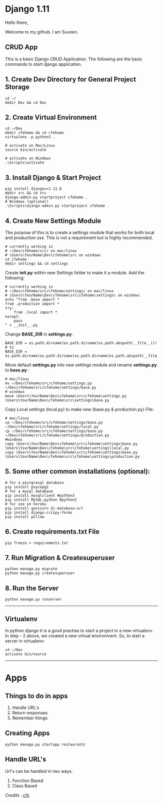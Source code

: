 # Django 1.11
Hello there,

Welcome to my github. I am Suveen.

## CRUD App
This is a basic Django CRUD Application. The following are the basic commands to start django application.

## 1. Create Dev Directory for General Project Storage

    cd ~/
    mkdir Dev && cd Dev
##  2. Create Virtual Environment

    cd ~/Dev
    mkdir cfehome && cd cfehome
    virtualenv -p python3 .
    
    # activate on Mac/Linux
    source bin/activate
    
    # activate on Windows
    .\Scripts\activate
## 3. Install Django & Start Project

    pip install django==1.11.8
    mkdir src && cd src
    django-admin.py startproject cfehome .
    # Windows (optional)
    .\Scripts\django-admin.py startproject cfehome .
## 4. Create New Settings Module
The purpose of this is to create a settings module that works for both local and production use. This is not a requirement but is highly recommended.

    # currently working in
    # ~/Dev/cfehome/src/ on mac/linux
    # \Users\YourName\Dev\cfehome\src on windows
    cd cfehome
    mkdir settings && cd settings
Create **__init__.py** within new Settings folder to make it a module. Add the following:

    # currently working in
    # ~/Dev/cfehome/src/cfehome/settings/ on mac/linux
    # \Users\YourName\Dev\cfehome\src\cfehome\settings\ on windows
    echo "from .base import *
    from .production import *
    try:
	    from .local import *
    except: 
	    pass
	" > __init__.py
Change **BASE_DIR** in **settings.py** :

    BASE_DIR = os.path.dirname(os.path.dirname(os.path.abspath(__file__)))
    # to
    BASE_DIR = os.path.dirname(os.path.dirname(os.path.dirname(os.path.abspath(__file__))))
Move default **settings.py** into new settings module and rename **settings.py** to **base.py** :

    # mac/linux
    mv ~/Dev/cfehome/src/cfehome/settings.py
    ~/Dev/cfehome/src/cfehome/settings/base.py
    # windows
    move \Users\YourName\Dev\cfehome\src\cfehome\settings.py
    \Users\YourName\Dev\cfehome\src\settings\base.py
Copy Local settings (local.py) to make new (base.py & production.py) File:

    # mac/linux
    cp ~/Dev/cfehome/src/cfehome/settings/base.py
    ~/Dev/cfehome/src/cfehome/settings/local.py
    cp ~/Dev/cfehome/src/cfehome/settings/base.py
    ~/Dev/cfehome/src/cfehome/settings/production.py
    #windows
    copy \Users\YourName\Dev\cfehome\src\cfehome\settings\base.py
    \Users\YourName\Dev\cfehome\src\cfehome\settings\local.py
    copy \Users\YourName\Dev\cfehome\src\cfehome\settings\base.py
    \Users\YourName\Dev\cfehome\src\cfehome\settings\production.py
## 5. Some other common installations (optional):

    # for a postgresql database
    pip install psycopg2
    # for a mysql database
    pip install mysqlclient #python3
    pip install MySQL-python #python2
    # for use on heroku
    pip install gunicorn dj-database-url
    pip install django-crispy-forms
    pip install pillow
## 6. Create requirements.txt File

    pip freeze > requirements.txt
## 7. Run Migration & Createsuperuser

    python manage.py migrate
    python manage.py createsuperuser
## 8. Run the Server

    python manage.py runserver


----------
## Virtualenv
In python django it is a good practise to start a project in a new virtualenv. In step - 2 above, we created a new virtual environment. So, to start a server in virtualenv:

    cd ~/Dev
    activate bin/source
----------


# Apps
## Things to do in apps

 1. Handle URL's
 2. Return responses
 3. Remember things

## Creating Apps

    python manage.py startapp restaurants
## Handle URL's
Url's can be handled in two ways. 
 1. Function Based
 2. Class Based



*Credits : [cfe](www.codingforentrepreneurs.com)*
